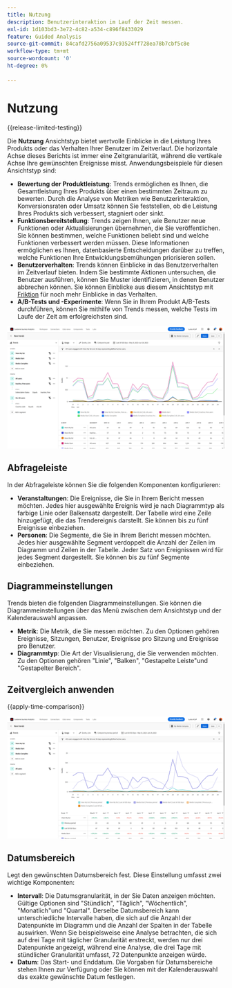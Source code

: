 ```yaml
---
title: Nutzung
description: Benutzerinteraktion im Lauf der Zeit messen.
exl-id: 1d103bd3-3e72-4c82-a534-c896f8433029
feature: Guided Analysis
source-git-commit: 84cafd2756a09537c93524ff728ea78b7cbf5c8e
workflow-type: tm+mt
source-wordcount: '0'
ht-degree: 0%

---
```


# Nutzung

{{release-limited-testing}}

Die **Nutzung** Ansichtstyp bietet wertvolle Einblicke in die Leistung Ihres Produkts oder das Verhalten Ihrer Benutzer im Zeitverlauf. Die horizontale Achse dieses Berichts ist immer eine Zeitgranularität, während die vertikale Achse Ihre gewünschten Ereignisse misst. Anwendungsbeispiele für diesen Ansichtstyp sind:

* **Bewertung der Produktleistung**: Trends ermöglichen es Ihnen, die Gesamtleistung Ihres Produkts über einen bestimmten Zeitraum zu bewerten. Durch die Analyse von Metriken wie Benutzerinteraktion, Konversionsraten oder Umsatz können Sie feststellen, ob die Leistung Ihres Produkts sich verbessert, stagniert oder sinkt.
* **Funktionsbereitstellung**: Trends zeigen Ihnen, wie Benutzer neue Funktionen oder Aktualisierungen übernehmen, die Sie veröffentlichen. Sie können bestimmen, welche Funktionen beliebt sind und welche Funktionen verbessert werden müssen. Diese Informationen ermöglichen es Ihnen, datenbasierte Entscheidungen darüber zu treffen, welche Funktionen Ihre Entwicklungsbemühungen priorisieren sollen.
* **Benutzerverhalten**: Trends können Einblicke in das Benutzerverhalten im Zeitverlauf bieten. Indem Sie bestimmte Aktionen untersuchen, die Benutzer ausführen, können Sie Muster identifizieren, in denen Benutzer abbrechen können. Sie können Einblicke aus diesem Ansichtstyp mit [Friktion](friction.md) für noch mehr Einblicke in das Verhalten.
* **A/B-Tests und -Experimente**: Wenn Sie in Ihrem Produkt A/B-Tests durchführen, können Sie mithilfe von Trends messen, welche Tests im Laufe der Zeit am erfolgreichsten sind.

![Nutzung](../assets/usage.png)

## Abfrageleiste

In der Abfrageleiste können Sie die folgenden Komponenten konfigurieren:

* **Veranstaltungen**: Die Ereignisse, die Sie in Ihrem Bericht messen möchten. Jedes hier ausgewählte Ereignis wird je nach Diagrammtyp als farbige Linie oder Balkensatz dargestellt. Der Tabelle wird eine Zeile hinzugefügt, die das Trendereignis darstellt. Sie können bis zu fünf Ereignisse einbeziehen.
* **Personen**: Die Segmente, die Sie in Ihrem Bericht messen möchten. Jedes hier ausgewählte Segment verdoppelt die Anzahl der Zeilen im Diagramm und Zeilen in der Tabelle. Jeder Satz von Ereignissen wird für jedes Segment dargestellt. Sie können bis zu fünf Segmente einbeziehen.

## Diagrammeinstellungen

Trends bieten die folgenden Diagrammeinstellungen. Sie können die Diagrammeinstellungen über das Menü zwischen dem Ansichtstyp und der Kalenderauswahl anpassen.

* **Metrik**: Die Metrik, die Sie messen möchten. Zu den Optionen gehören Ereignisse, Sitzungen, Benutzer, Ereignisse pro Sitzung und Ereignisse pro Benutzer.
* **Diagrammtyp**: Die Art der Visualisierung, die Sie verwenden möchten. Zu den Optionen gehören &quot;Linie&quot;, &quot;Balken&quot;, &quot;Gestapelte Leiste&quot;und &quot;Gestapelter Bereich&quot;.

## Zeitvergleich anwenden

{{apply-time-comparison}}

![Zeitvergleich der Nutzung](../assets/usage-compare.png)

## Datumsbereich

Legt den gewünschten Datumsbereich fest. Diese Einstellung umfasst zwei wichtige Komponenten:

* **Intervall**: Die Datumsgranularität, in der Sie Daten anzeigen möchten. Gültige Optionen sind &quot;Stündlich&quot;, &quot;Täglich&quot;, &quot;Wöchentlich&quot;, &quot;Monatlich&quot;und &quot;Quartal&quot;. Derselbe Datumsbereich kann unterschiedliche Intervalle haben, die sich auf die Anzahl der Datenpunkte im Diagramm und die Anzahl der Spalten in der Tabelle auswirken. Wenn Sie beispielsweise eine Analyse betrachten, die sich auf drei Tage mit täglicher Granularität erstreckt, werden nur drei Datenpunkte angezeigt, während eine Analyse, die drei Tage mit stündlicher Granularität umfasst, 72 Datenpunkte anzeigen würde.
* **Datum**: Das Start- und Enddatum. Die Vorgaben für Datumsbereiche stehen Ihnen zur Verfügung oder Sie können mit der Kalenderauswahl das exakte gewünschte Datum festlegen.
